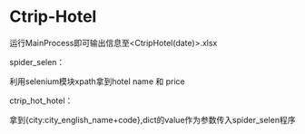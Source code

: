 # Ctrip-Hotel
运行MainProcess即可输出信息至<CtripHotel(date)>.xlsx


spider_selen：


  利用selenium模块xpath拿到hotel name 和 price
  
  
ctrip_hot_hotel：


  拿到{city:city_english_name+code},dict的value作为参数传入spider_selen程序
  
  
